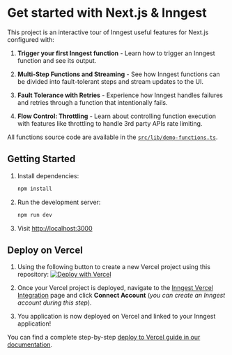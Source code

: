 # Get started with Next.js & Inngest

This project is an interactive tour of Inngest useful features for Next.js configured with:

1. **Trigger your first Inngest function** - Learn how to trigger an Inngest function and see its output.

2. **Multi-Step Functions and Streaming** - See how Inngest functions can be divided into fault-tolerant steps and stream updates to the UI.

3. **Fault Tolerance with Retries** - Experience how Inngest handles failures and retries through a function that intentionally fails.

4. **Flow Control: Throttling** - Learn about controlling function execution with features like throttling to handle 3rd party APIs rate limiting.

All functions source code are available in the [`src/lib/demo-functions.ts`](./src/lib/demo-functions.ts).

## Getting Started

1. Install dependencies:
   ```bash
   npm install
   ```
2. Run the development server:
   ```bash
   npm run dev
   ```
3. Visit [http://localhost:3000](http://localhost:3000)

## Deploy on Vercel

1. Using the following button to create a new Vercel project using this repository:
   [![Deploy with Vercel](https://vercel.com/button)](https://vercel.com/new/clone?repository-url=https%3A%2F%2Fgithub.com%2Finngest%2Finngest-js%2Ftree%2Fmain%2Fexamples%2Fframework-nextjs-starter)

2. Once your Vercel project is deployed, navigate to the [Inngest Vercel Integration](https://vercel.com/integrations/inngest) page and click **Connect Account** (_you can create an Inngest account during this step_).

3. You application is now deployed on Vercel and linked to your Inngest application!

You can find a complete step-by-step [deploy to Vercel guide in our documentation](https://www.inngest.com/docs/deploy/vercel?ref=nextjs-starter-template).
